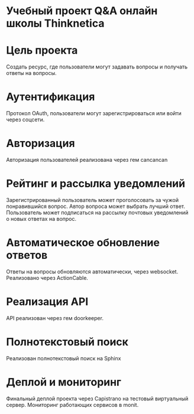 # Учебный проект Q&A онлайн школы Thinknetica

# Цель проекта
Создать ресурс, где пользователи могут задавать вопросы и получать ответы на вопросы.

# Аутентификация
Протокол OAuth, пользователи могут зарегистрироваться или войти через соцсети.

# Авторизация
Авторизация пользователей реализована через гем cancancan

# Рейтинг и рассылка уведомлений
Зарегистрированный пользователь может проголосовать за чужой понравившийся вопрос.
Автор вопроса может выбрать лучший ответ.
Пользователь может подписаться на рассылку почтовых уведомлений о новых ответах на вопрос.

# Автоматическое обновление ответов
Ответы на вопросы обновляются автоматически, через websocket. Реализовано через ActionCable.

# Реализация API
API реализован через гем doorkeeper.

# Полнотекстовый поиск
Реализован полнотекстовый поиск на Sphinx

# Деплой и мониторинг
Финальный деплой проекта через Capistrano на тестовый виртуальный сервер.
Мониторинг работающих сервисов в monit.
